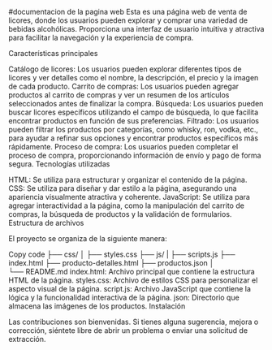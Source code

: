 #documentacion de la pagina web
Esta es una página web de venta de licores, donde los usuarios pueden explorar y comprar una variedad de bebidas alcohólicas. Proporciona una interfaz de usuario intuitiva y atractiva para facilitar la navegación y la experiencia de compra.

Características principales

Catálogo de licores: Los usuarios pueden explorar diferentes tipos de licores y ver detalles como el nombre, la descripción, el precio y la imagen de cada producto.
Carrito de compras: Los usuarios pueden agregar productos al carrito de compras y ver un resumen de los artículos seleccionados antes de finalizar la compra.
Búsqueda: Los usuarios pueden buscar licores específicos utilizando el campo de búsqueda, lo que facilita encontrar productos en función de sus preferencias.
Filtrado: Los usuarios pueden filtrar los productos por categorías, como whisky, ron, vodka, etc., para ayudar a refinar sus opciones y encontrar productos específicos más rápidamente.
Proceso de compra: Los usuarios pueden completar el proceso de compra, proporcionando información de envío y pago de forma segura.
Tecnologías utilizadas

HTML: Se utiliza para estructurar y organizar el contenido de la página.
CSS: Se utiliza para diseñar y dar estilo a la página, asegurando una apariencia visualmente atractiva y coherente.
JavaScript: Se utiliza para agregar interactividad a la página, como la manipulación del carrito de compras, la búsqueda de productos y la validación de formularios.
Estructura de archivos

El proyecto se organiza de la siguiente manera:

Copy code
├── css/
│   ├── styles.css
├── js/
|  ├── scripts.js
├── index.html
├── producto-detalles.html
├── productos.json
│      
└── README.md
index.html: Archivo principal que contiene la estructura HTML de la página.
styles.css: Archivo de estilos CSS para personalizar el aspecto visual de la página.
script.js: Archivo JavaScript que contiene la lógica y la funcionalidad interactiva de la página.
json: Directorio que almacena las imágenes de los productos.
Instalación

Las contribuciones son bienvenidas. Si tienes alguna sugerencia, mejora o corrección, siéntete libre de abrir un problema o enviar una solicitud de extracción.

